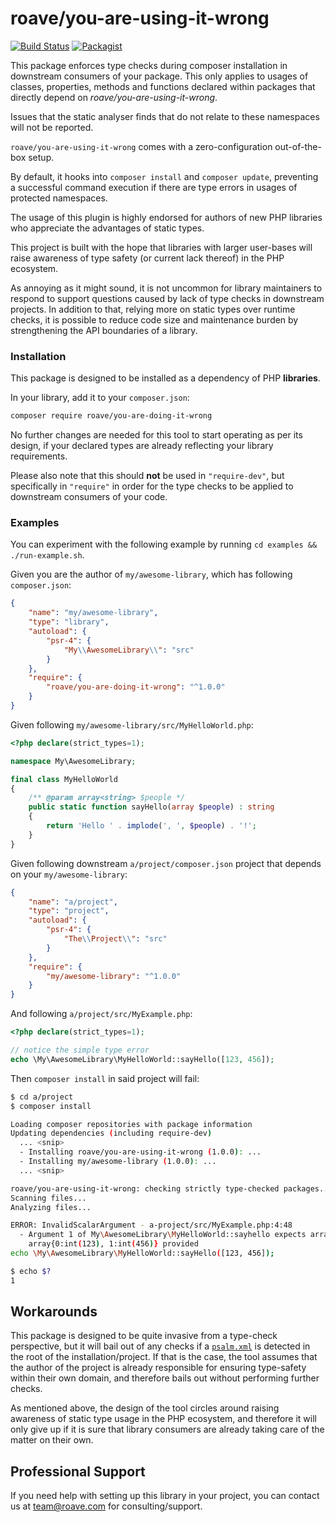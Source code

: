 # roave/you-are-using-it-wrong

[![Build Status](https://travis-ci.org/roave/you-are-using-it-wrong.svg?branch=master)](https://travis-ci.org/roave/you-are-using-it-wrong)
[![Packagist](https://img.shields.io/packagist/v/roave/you-are-using-it-wrong.svg)](https://packagist.org/packages/roave/you-are-using-it-wrong)

This package enforces type checks during composer installation in downstream
consumers of your package. This only applies to usages of classes, properties,
methods and functions declared within packages that directly depend on
*roave/you-are-using-it-wrong*.

Issues that the static analyser finds that do not relate to these namespaces
will not be reported.

`roave/you-are-using-it-wrong` comes with a zero-configuration out-of-the-box
setup.

By default, it hooks into `composer install` and `composer update`, preventing
a successful command execution if there are type errors in usages of protected
namespaces. 

The usage of this plugin is highly endorsed for authors of new PHP libraries
who appreciate the advantages of static types.

This project is built with the hope that libraries with larger user-bases will
raise awareness of type safety (or current lack thereof) in the PHP ecosystem.

As annoying as it might sound, it is not uncommon for library maintainers to
respond to support questions caused by lack of type checks in downstream
projects. In addition to that, relying more on static types over runtime checks,
it is possible to reduce code size and maintenance burden by strengthening the
API boundaries of a library.

### Installation

This package is designed to be installed as a dependency of PHP **libraries**.

In your library, add it to your
`composer.json`:

```sh
composer require roave/you-are-doing-it-wrong
```

No further changes are needed for this tool to start operating as per its
design, if your declared types are already reflecting your library requirements.

Please also note that this should **not** be used in `"require-dev"`, but
specifically in `"require"` in order for the type checks to be applied to
downstream consumers of your code.

### Examples

You can experiment with the following example by running `cd examples && ./run-example.sh`.

Given you are the author of `my/awesome-library`, which has following `composer.json`:

```json
{
    "name": "my/awesome-library",
    "type": "library",
    "autoload": {
        "psr-4": {
            "My\\AwesomeLibrary\\": "src"
        }
    },
    "require": {
        "roave/you-are-doing-it-wrong": "^1.0.0"
    }
}
```

Given following `my/awesome-library/src/MyHelloWorld.php`:

```php
<?php declare(strict_types=1);

namespace My\AwesomeLibrary;

final class MyHelloWorld
{
    /** @param array<string> $people */
    public static function sayHello(array $people) : string
    {
        return 'Hello ' . implode(', ', $people) . '!';
    }
}
```

Given following downstream `a/project/composer.json` project that
depends on your `my/awesome-library`:

```json
{
    "name": "a/project",
    "type": "project",
    "autoload": {
        "psr-4": {
            "The\\Project\\": "src"
        }
    },
    "require": {
        "my/awesome-library": "^1.0.0"
    }
}
```

And following `a/project/src/MyExample.php`:

```php
<?php declare(strict_types=1);

// notice the simple type error
echo \My\AwesomeLibrary\MyHelloWorld::sayHello([123, 456]);
```

Then `composer install` in said project will fail:

```sh
$ cd a/project
$ composer install

Loading composer repositories with package information
Updating dependencies (including require-dev)
  ... <snip>
  - Installing roave/you-are-using-it-wrong (1.0.0): ...
  - Installing my/awesome-library (1.0.0): ...
  ... <snip>

roave/you-are-using-it-wrong: checking strictly type-checked packages...
Scanning files...
Analyzing files...

ERROR: InvalidScalarArgument - a-project/src/MyExample.php:4:48 
  - Argument 1 of My\AwesomeLibrary\MyHelloWorld::sayhello expects array<array-key, string>,
    array{0:int(123), 1:int(456)} provided
echo \My\AwesomeLibrary\MyHelloWorld::sayHello([123, 456]);

$ echo $?
1
```

## Workarounds

This package is designed to be quite invasive from a type-check perspective,
but it will bail out of any checks if a [`psalm.xml`](https://psalm.dev/docs/configuration/)
is detected in the root of the installation/project.
If that is the case, the tool assumes that the author of the project is already
responsible for ensuring type-safety within their own domain, and therefore
bails out without performing further checks.

As mentioned above, the design of the tool circles around raising awareness of
static type usage in the PHP ecosystem, and therefore it will only give up if
it is sure that library consumers are already taking care of the matter on their
own.

## Professional Support

If you need help with setting up this library in your project, you can contact
us at team@roave.com for consulting/support.
